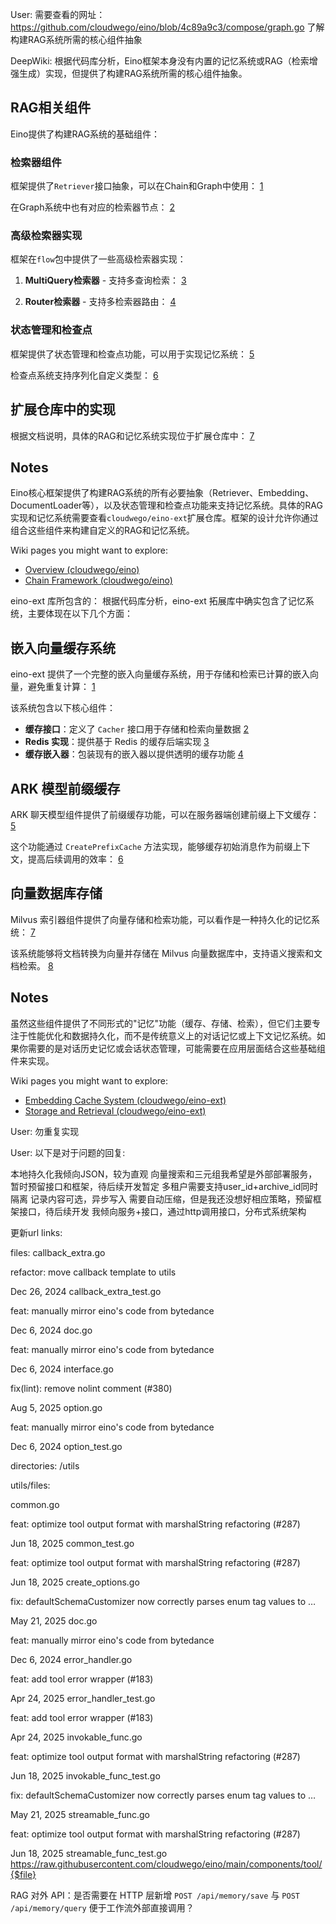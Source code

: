 User: 需要查看的网址：https://github.com/cloudwego/eino/blob/4c89a9c3/compose/graph.go 了解构建RAG系统所需的核心组件抽象

DeepWiki: 根据代码库分析，Eino框架本身没有内置的记忆系统或RAG（检索增强生成）实现，但提供了构建RAG系统所需的核心组件抽象。<cite/>

## RAG相关组件

Eino提供了构建RAG系统的基础组件：

### 检索器组件
框架提供了`Retriever`接口抽象，可以在Chain和Graph中使用： [1](#1-0) 

在Graph系统中也有对应的检索器节点： [2](#1-1) 

### 高级检索器实现
框架在`flow`包中提供了一些高级检索器实现：

1. **MultiQuery检索器** - 支持多查询检索： [3](#1-2) 

2. **Router检索器** - 支持多检索器路由： [4](#1-3) 

### 状态管理和检查点
框架提供了状态管理和检查点功能，可以用于实现记忆系统： [5](#1-4) 

检查点系统支持序列化自定义类型： [6](#1-5) 

## 扩展仓库中的实现

根据文档说明，具体的RAG和记忆系统实现位于扩展仓库中： [7](#1-6) 

## Notes

Eino核心框架提供了构建RAG系统的所有必要抽象（Retriever、Embedding、DocumentLoader等），以及状态管理和检查点功能来支持记忆系统。具体的RAG实现和记忆系统需要查看`cloudwego/eino-ext`扩展仓库。框架的设计允许你通过组合这些组件来构建自定义的RAG和记忆系统。

Wiki pages you might want to explore:
- [Overview (cloudwego/eino)](/wiki/cloudwego/eino#1)
- [Chain Framework (cloudwego/eino)](/wiki/cloudwego/eino#4)

eino-ext 库所包含的：
根据代码库分析，eino-ext 拓展库中确实包含了记忆系统，主要体现在以下几个方面：<cite/>

## 嵌入向量缓存系统

eino-ext 提供了一个完整的嵌入向量缓存系统，用于存储和检索已计算的嵌入向量，避免重复计算： [1](#0-0) 

该系统包含以下核心组件：

- **缓存接口**：定义了 `Cacher` 接口用于存储和检索向量数据 [2](#0-1) 
- **Redis 实现**：提供基于 Redis 的缓存后端实现 [3](#0-2) 
- **缓存嵌入器**：包装现有的嵌入器以提供透明的缓存功能 [4](#0-3) 

## ARK 模型前缀缓存

ARK 聊天模型组件提供了前缀缓存功能，可以在服务器端创建前缀上下文缓存： [5](#0-4) 

这个功能通过 `CreatePrefixCache` 方法实现，能够缓存初始消息作为前缀上下文，提高后续调用的效率： [6](#0-5) 

## 向量数据库存储

Milvus 索引器组件提供了向量存储和检索功能，可以看作是一种持久化的记忆系统： [7](#0-6) 

该系统能够将文档转换为向量并存储在 Milvus 向量数据库中，支持语义搜索和文档检索。 [8](#0-7) 

## Notes

虽然这些组件提供了不同形式的"记忆"功能（缓存、存储、检索），但它们主要专注于性能优化和数据持久化，而不是传统意义上的对话记忆或上下文记忆系统。如果你需要的是对话历史记忆或会话状态管理，可能需要在应用层面结合这些基础组件来实现。

Wiki pages you might want to explore:
- [Embedding Cache System (cloudwego/eino-ext)](/wiki/cloudwego/eino-ext#3.2)
- [Storage and Retrieval (cloudwego/eino-ext)](/wiki/cloudwego/eino-ext#4)

User: 勿重复实现

User: 以下是对于问题的回复:

本地持久化我倾向JSON，较为直观
向量搜索和三元组我希望是外部部署服务，暂时预留接口和框架，待后续开发暂定
多租户需要支持user_id+archive_id同时隔离
记录内容可选，异步写入
需要自动压缩，但是我还没想好相应策略，预留框架接口，待后续开发
我倾向服务+接口，通过http调用接口，分布式系统架构

更新url links:

files: 
callback_extra.go
	
refactor: move callback template to utils
	
Dec 26, 2024
callback_extra_test.go
	
feat: manually mirror eino's code from bytedance
	
Dec 6, 2024
doc.go
	
feat: manually mirror eino's code from bytedance
	
Dec 6, 2024
interface.go
	
fix(lint): remove nolint comment (#380)
	
Aug 5, 2025
option.go
	
feat: manually mirror eino's code from bytedance
	
Dec 6, 2024
option_test.go

directories:
/utils

utils/files:

common.go
	
feat: optimize tool output format with marshalString refactoring (#287)
	
Jun 18, 2025
common_test.go
	
feat: optimize tool output format with marshalString refactoring (#287)
	
Jun 18, 2025
create_options.go
	
fix: defaultSchemaCustomizer now correctly parses enum tag values to …
	
May 21, 2025
doc.go
	
feat: manually mirror eino's code from bytedance
	
Dec 6, 2024
error_handler.go
	
feat: add tool error wrapper (#183)
	
Apr 24, 2025
error_handler_test.go
	
feat: add tool error wrapper (#183)
	
Apr 24, 2025
invokable_func.go
	
feat: optimize tool output format with marshalString refactoring (#287)
	
Jun 18, 2025
invokable_func_test.go
	
fix: defaultSchemaCustomizer now correctly parses enum tag values to …
	
May 21, 2025
streamable_func.go
	
feat: optimize tool output format with marshalString refactoring (#287)
	
Jun 18, 2025
streamable_func_test.go
https://raw.githubusercontent.com/cloudwego/eino/main/components/tool/{$file}


RAG 对外 API：是否需要在 HTTP 层新增 `POST /api/memory/save` 与 `POST /api/memory/query` 便于工作流外部直接调用？